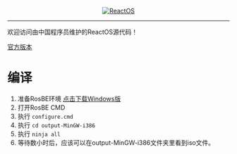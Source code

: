 <p align=center>
  <a href="https://reactos.org/">
    <img alt="ReactOS" src="https://reactos.org/wiki/images/0/02/ReactOS_logo.png">
  </a>
</p>

---

欢迎访问由中国程序员维护的ReactOS源代码！

[官方版本](https://github.com/reactos/reactos)

# 编译

1. 准备RosBE环境 [点击下载Windows版](https://downloads.sourceforge.net/reactos/RosBE-2.2.1.exe)
2. 打开RosBE CMD
3. 执行 `configure.cmd`
4. 执行 `cd output-MinGW-i386`
5. 执行 `ninja all`
6. 等待数小时后，应该可以在output-MinGW-i386文件夹里看到iso文件。